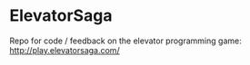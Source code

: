 # ElevatorSaga
Repo for code / feedback on the elevator programming game: http://play.elevatorsaga.com/
